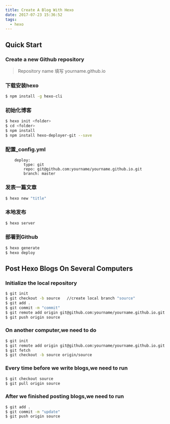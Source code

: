 ```yaml
---
title: Create A Blog With Hexo
date: 2017-07-23 15:36:52
tags:
  - hexo
---
```

## Quick Start

### Create a new Github repository
>Repository name 填写 yourname.github.io

### 下载安装hexo
``` bash
$ npm install -g hexo-cli
```

### 初始化博客
``` bash
$ hexo init <folder>
$ cd <folder>
$ npm install
$ npm install hexo-deployer-git --save
```

### 配置_config.yml
```
    deploy:
        type: git
        repo: git@github.com:yourname/yourname.github.io.git
        branch: master
```

### 发表一篇文章
``` bash
$ hexo new "title"
```

### 本地发布
``` bash
$ hexo server
```

### 部署到Github
``` bash
$ hexo generate
$ hexo deploy
```

## Post Hexo Blogs On Several Computers

### Initialize the local repository
``` bash
$ git init
$ git checkout -b source   //create local branch "source"
$ git add .
$ git commit -m "commit"
$ git remote add origin git@github.com:yourname/yourname.github.io.git
$ git push origin source
```

### On another computer,we need to do
``` bash
$ git init
$ git remote add origin git@github.com:yourname/yourname.github.io.git
$ git fetch
$ git checkout -b source origin/source
```

### Every time before we write blogs,we need to run
``` bash
$ git checkout source
$ git pull origin source
```

### After we finished posting blogs,we need to run
``` bash
$ git add .
$ git commit -m "update"
$ git push origin source
```
